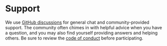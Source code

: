 # Support

We use [GitHub discussions](https://github.com/SaladTechnologies/salad-cloud-sdk-python/discussions) for general chat and community-provided support. The community often chimes in with helpful advice when you have a question, and you may also find yourself providing answers and helping others. Be sure to review the [code of conduct](./CODE_OF_CONDUCT.md) before participating.
